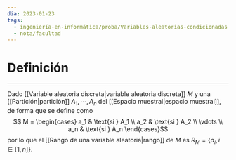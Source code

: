 ```yaml
---
dia: 2023-01-23
tags:
  - ingeniería-en-informática/proba/Variables-aleatorias-condicionadas
  - nota/facultad
---
```

# Definición
---
Dado [[Variable aleatoria discreta|variable aleatoria discreta]] $M$ y una [[Partición|partición]] $A_1, \cdots, A_n$ del [[Espacio muestral|espacio muestral]], de forma que se define como $$ M = \begin{cases} 
	a_1 & \text{si } A_1 \\
	a_2 & \text{si } A_2 \\
	\vdots \\
	a_n & \text{si } A_n 
\end{cases}$$ por lo que el [[Rango de una variable aleatoria|rango]] de $M$ es $R_M = \{ a_i, i \in [1, n] \}$.